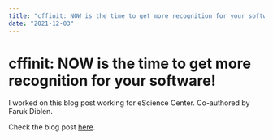 ```yaml
---
title: "cffinit: NOW is the time to get more recognition for your software!"
date: "2021-12-03"
---
```


# cffinit: NOW is the time to get more recognition for your software!

I worked on this blog post working for eScience Center.
Co-authored by Faruk Diblen.

Check the blog post [here](https://blog.esciencecenter.nl/cffinit-now-is-the-time-to-get-more-recognition-for-your-software-e2e6ef617f8e).
